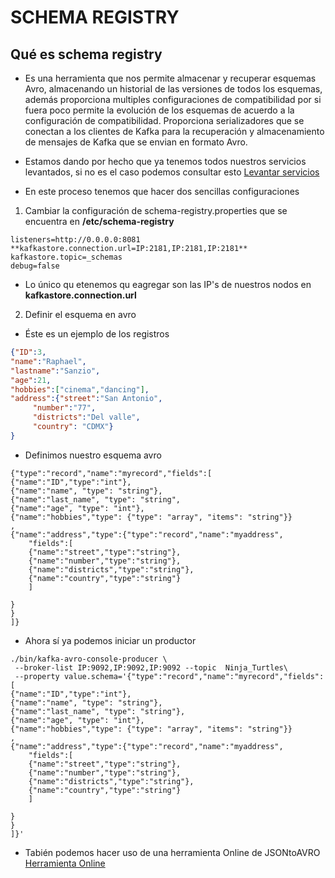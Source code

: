 # SCHEMA REGISTRY
## Qué es schema registry
* Es una herramienta que nos permite almacenar y recuperar esquemas Avro, almacenando un historial de las versiones  de todos los esquemas, además proporciona multiples configuraciones de compatibilidad por si fuera poco permite la evolución de los esquemas de acuerdo a la configuración de compatibilidad.
Proporciona serializadores que se conectan a los clientes de Kafka para la recuperación y almacenamiento de mensajes de Kafka que se envian en formato Avro.

* Estamos dando por hecho que ya tenemos todos nuestros servicios levantados, si no es el caso podemos consultar esto [Levantar servicios](https://github.com/CarlosEspondaNieto/Buscando-el-Oasis-2-sprint-/tree/Daniel/mongo-sink-connector)
* En este proceso tenemos que  hacer dos sencillas configuraciones
1. Cambiar la configuración  de schema-registry.properties que se encuentra en
 **/etc/schema-registry**
```
listeners=http://0.0.0.0:8081
**kafkastore.connection.url=IP:2181,IP:2181,IP:2181**
kafkastore.topic=_schemas
debug=false
```
* Lo único qu etenemos qu eagregar son las IP's de nuestros nodos en **kafkastore.connection.url**

2. Definir el esquema en avro
* Éste es un ejemplo  de los registros 
```JSON
{"ID":3,
"name":"Raphael",
"lastname":"Sanzio",
"age":21,
"hobbies":["cinema","dancing"],
"address":{"street":"San Antonio",
	 "number":"77", 
	 "districts":"Del valle", 
	 "country": "CDMX"}
}
```
* Definimos nuestro esquema avro 
```AVRO
{"type":"record","name":"myrecord","fields":[ 
{"name":"ID","type":"int"}, 
{"name":"name", "type": "string"},
{"name":"last_name", "type": "string",
{"name":"age", "type": "int"},
{"name":"hobbies","type": {"type": "array", "items": "string"}}
,
{"name":"address","type":{"type":"record","name":"myaddress",
	"fields":[
	{"name":"street","type":"string"},
	{"name":"number","type":"string"},
	{"name":"districts","type":"string"},
	{"name":"country","type":"string"}
	]

}
}
]}
```
* Ahora sí ya podemos iniciar un  productor
```
./bin/kafka-avro-console-producer \
 --broker-list IP:9092,IP:9092,IP:9092 --topic  Ninja_Turtles\
 --property value.schema='{"type":"record","name":"myrecord","fields":[ 
{"name":"ID","type":"int"}, 
{"name":"name", "type": "string"},
{"name":"last_name", "type": "string"},
{"name":"age", "type": "int"},
{"name":"hobbies","type": {"type": "array", "items": "string"}}
,
{"name":"address","type":{"type":"record","name":"myaddress",
	"fields":[
	{"name":"street","type":"string"},
	{"name":"number","type":"string"},
	{"name":"districts","type":"string"},
	{"name":"country","type":"string"}
	]

}
}
]}'
```
* Tabién podemos hacer uso de una herramienta Online de JSONtoAVRO
[Herramienta Online](http://avro4s-ui.landoop.com/)